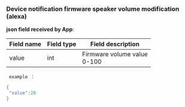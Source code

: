 ### Device notification firmware speaker volume modification (alexa) 


**json field received by App**: 

| Field name | Field type | Field description | 
| ------ | -------- | ----------------------- |
| value | int | Firmware volume value<br />0-100 |

` example ：`

```c
{
 "value":20
}
```